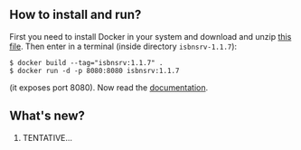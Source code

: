 ## How to install and run?

First you need to install Docker in your system and download and unzip [this file](https://github.com/xlcnd/isbnsrv/archive/refs/tags/v1.1.7.zip). Then enter in a terminal (inside directory `isbnsrv-1.1.7`):

```
$ docker build --tag="isbnsrv:1.1.7" .
$ docker run -d -p 8080:8080 isbnsrv:1.1.7
```

(it exposes port 8080). Now read the [documentation](https://github.com/xlcnd/isbnsrv/tree/v1.1.7#doccontinue).


## What's new?

1. TENTATIVE...
